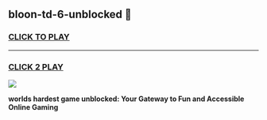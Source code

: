 
## bloon-td-6-unblocked 👋
<h3>
<a href="https://premium.freeplayer.one?title=bloon-td-6-unblocked&ref=14F">CLICK TO PLAY</a></h3>
<hr>

<h3>
<a href="https://premium.freeplayer.one?title=bloon-td-6-unblocked&ref=14F">CLICK 2 PLAY</a>
  
</h3>

<a href="https://premium.freeplayer.one?title=bloon-td-6-unblocked&ref=12F/"><img src="https://clearcache.store/games.png"></a>


**worlds hardest game unblocked: Your Gateway to Fun and Accessible Online Gaming**
